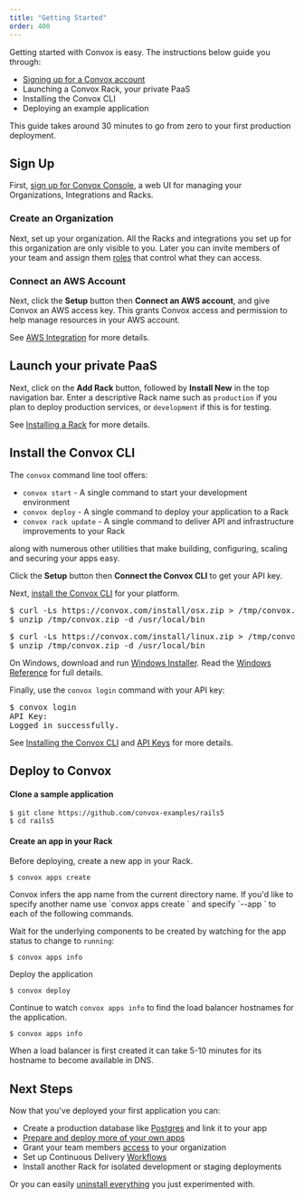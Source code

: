 ```yaml
---
title: "Getting Started"
order: 400
---
```


Getting started with Convox is easy. The instructions below guide you through:

* [Signing up for a Convox account](https://convox.com/signup)
* Launching a Convox Rack, your private PaaS
* Installing the Convox CLI
* Deploying an example application

This guide takes around 30 minutes to go from zero to your first production deployment.

## Sign Up

First, [sign up for Convox Console](https://convox.com/signup), a web UI for managing your Organizations, Integrations and Racks.

### Create an Organization

Next, set up your organization. All the Racks and integrations you set up for this organization are only visible to you. Later you can invite members of your team and assign them [roles](/docs/access-control) that control what they can access.

### Connect an AWS Account

Next, click the **Setup** button then **Connect an AWS account**, and give Convox an AWS access key. This grants Convox access and permission to help manage resources in your AWS account.

See [AWS Integration](/docs/aws-integration) for more details.

## Launch your private PaaS

Next, click on the **Add Rack** button, followed by **Install New** in the top navigation bar. Enter a descriptive Rack name such as `production` if you plan to deploy production services, or `development` if this is for testing.

See [Installing a Rack](/docs/installing-a-rack) for more details.

## Install the Convox CLI

The `convox` command line tool offers:

* `convox start` - A single command to start your development environment
* `convox deploy` - A single command to deploy your application to a Rack
* `convox rack update` - A single command to deliver API and infrastructure improvements to your Rack

along with numerous other utilities that make building, configuring, scaling and securing your apps easy.

Click the **Setup** button then **Connect the Convox CLI** to get your API key.

Next, [install the Convox CLI](/docs/installation/) for your platform.

<pre id="install-mac">
$ curl -Ls https://convox.com/install/osx.zip > /tmp/convox.zip
$ unzip /tmp/convox.zip -d /usr/local/bin
</pre>

<pre id="install-linux" class="hidden" >
$ curl -Ls https://convox.com/install/linux.zip > /tmp/convox.zip
$ unzip /tmp/convox.zip -d /usr/local/bin
</pre>

<p id="install-windows" class="hidden">
On Windows, download and run <a href="https://dl.equinox.io/convox/convox/stable">Windows Installer</a>. Read the <a href="https://convox.com/docs/windows/">Windows Reference</a> for full details.
</p>

Finally, use the `convox login` command with your API key:

<pre id="login">
$ convox login
API Key:
Logged in successfully.
</pre>

See [Installing the Convox CLI](/docs/installation/) and [API Keys](/docs/api-keys/) for more details.

## Deploy to Convox

#### Clone a sample application

    $ git clone https://github.com/convox-examples/rails5
    $ cd rails5

#### Create an app in your Rack

Before deploying, create a new app in your Rack.

    $ convox apps create

<div class="block-callout block-show-callout type-info" markdown="1">
Convox infers the app name from the current directory name. If you'd like to specify another name use `convox apps create <name>` and specify `--app <name>` to each of the following commands.
</div>
    
Wait for the underlying components to be created by watching for the app status to change to `running`:

    $ convox apps info
    
Deploy the application

    $ convox deploy
    
Continue to watch `convox apps info` to find the load balancer hostnames for the application.

    $ convox apps info
    
<div class="block-callout block-show-callout type-info" markdown="1">
When a load balancer is first created it can take 5-10 minutes for its hostname to become available in DNS.
</div>

## Next Steps

Now that you've deployed your first application you can:

* Create a production database like [Postgres](/docs/postgresql/) and link it to your app
* [Prepare and deploy more of your own apps](/docs/preparing-an-application/)
* Grant your team members [access](/docs/access-control) to your organization
* Set up Continuous Delivery [Workflows](/docs/workflows)
* Install another Rack for isolated development or staging deployments

Or you can easily [uninstall everything](/docs/uninstalling-convox/) you just experimented with.

<script>
$(document).ready(function() {
  if (navigator.platform.indexOf('Win') > -1) {
    $('#install-windows').removeClass('hidden')
    $('#install-mac').addClass('hidden')
    $('#install-linux').addClass('hidden')
  }

  if (navigator.platform.indexOf('Linux') > -1) {
    $('#install-linux').removeClass('hidden')
    $('#install-mac').addClass('hidden')
    $('#install-windows').addClass('hidden')
  }
});
</script>
